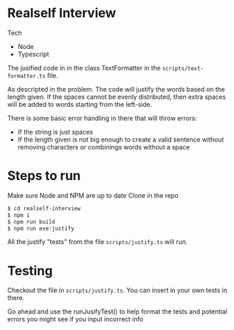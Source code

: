 # Realself Interview

Tech
  - Node
  - Typescript

The jusified code in in the class TextFormatter in the `scripts/text-formatter.ts` file.

As descripted in the problem. The code will justify the words based on the length given.
If the spaces cannot be evenly distributed, then extra spaces will be added to words starting from the left-side.

There is some basic error handling in there that will throw errors:
  - If the string is just spaces
  - If the length given is not big enough to create a valid sentence without removing characters or combinings words without a space

# Steps to run
Make sure Node and NPM are up to date
Clone in the repo
```sh
$ cd realself-interview
$ npm i
$ npm run build
$ npm run exe:justify
```
All the justify "tests" from the file `scripts/justify.ts` will run.

# Testing
Checkout the file in `scripts/justify.ts`.
You can insert in your own tests in there.

Go ahead and use the runJusifyTest() to help format the tests and potential errors you might see if you input incorrect info